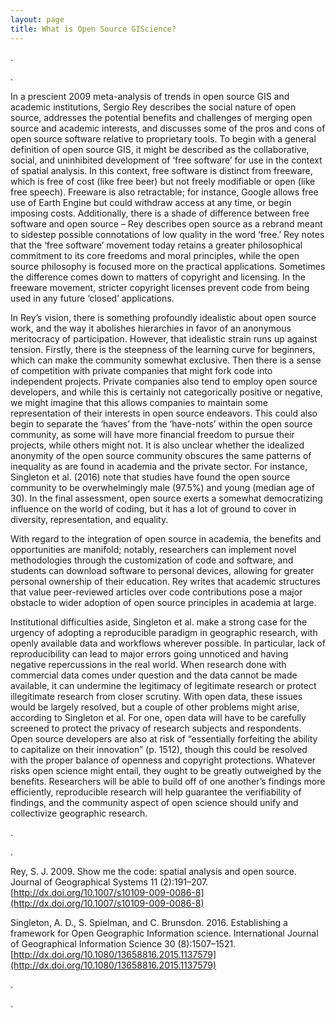 ```yaml
---
layout: page
title: What is Open Source GIScience?
---
```


.

.


In a prescient 2009 meta-analysis of trends in open source GIS and academic institutions, Sergio Rey describes the social nature of open source, addresses the potential benefits and challenges of merging open source and academic interests, and discusses some of the pros and cons of open source software relative to proprietary tools. To begin with a general definition of open source GIS, it might be described as the collaborative, social, and uninhibited development of ‘free software’ for use in the context of spatial analysis. In this context, free software is distinct from freeware, which is free of cost (like free beer) but not freely modifiable or open (like free speech). Freeware is also retractable; for instance, Google allows free use of Earth Engine but could withdraw access at any time, or begin imposing costs. Additionally, there is a shade of difference between free software and open source – Rey describes open source as a rebrand meant to sidestep possible connotations of low quality in the word ‘free.’ Rey notes that the ‘free software’ movement today retains a greater philosophical commitment to its core freedoms and moral principles, while the open source philosophy is focused more on the practical applications. Sometimes the difference comes down to matters of copyright and licensing. In the freeware movement, stricter copyright licenses prevent code from being used in any future ‘closed’ applications.

In Rey’s vision, there is something profoundly idealistic about open source work, and the way it abolishes hierarchies in favor of an anonymous meritocracy of participation. However, that idealistic strain runs up against tension. Firstly, there is the steepness of the learning curve for beginners, which can make the community somewhat exclusive. Then there is a sense of competition with private companies that might fork code into independent projects. Private companies also tend to employ open source developers, and while this is certainly not categorically positive or negative, we might imagine that this allows companies to maintain some representation of their interests in open source endeavors. This could also begin to separate the ‘haves’ from the ‘have-nots’ within the open source community, as some will have more financial freedom to pursue their projects, while others might not. It is also unclear whether the idealized anonymity of the open source community obscures the same patterns of inequality as are found in academia and the private sector. For instance, Singleton et al. (2016) note that studies have found the open source community to be overwhelmingly male (97.5%) and young (median age of 30). In the final assessment, open source exerts a somewhat democratizing influence on the world of coding, but it has a lot of ground to cover in diversity, representation, and equality.

With regard to the integration of open source in academia, the benefits and opportunities are manifold; notably, researchers can implement novel methodologies through the customization of code and software, and students can download software to personal devices, allowing for greater personal ownership of their education. Rey writes that academic structures that value peer-reviewed articles over code contributions pose a major obstacle to wider adoption of open source principles in academia at large.

Institutional difficulties aside, Singleton et al. make a strong case for the urgency of adopting a reproducible paradigm in geographic research, with openly available data and workflows wherever possible. In particular, lack of reproducibility can lead to major errors going unnoticed and having negative repercussions in the real world. When research done with commercial data comes under question and the data cannot be made available, it can undermine the legitimacy of legitimate research or protect illegitimate research from closer scrutiny. With open data, these issues would be largely resolved, but a couple of other problems might arise, according to Singleton et al. For one, open data will have to be carefully screened to protect the privacy of research subjects and respondents. Open source developers are also at risk of “essentially forfeiting the ability to capitalize on their innovation” (p. 1512), though this could be resolved with the proper balance of openness and copyright protections. Whatever risks open science might entail, they ought to be greatly outweighed by the benefits. Researchers will be able to build off of one another’s findings more efficiently, reproducible research will help guarantee the verifiability of findings, and the community aspect of open science should unify and collectivize geographic research.







.

.




Rey, S. J. 2009. Show me the code: spatial analysis and open source. Journal of Geographical Systems 11 (2):191–207. [http://dx.doi.org/10.1007/s10109-009-0086-8](http://dx.doi.org/10.1007/s10109-009-0086-8)

Singleton, A. D., S. Spielman, and C. Brunsdon. 2016. Establishing a framework for Open Geographic Information science. International Journal of Geographical Information Science 30 (8):1507–1521. [http://dx.doi.org/10.1080/13658816.2015.1137579](http://dx.doi.org/10.1080/13658816.2015.1137579)

.



.
